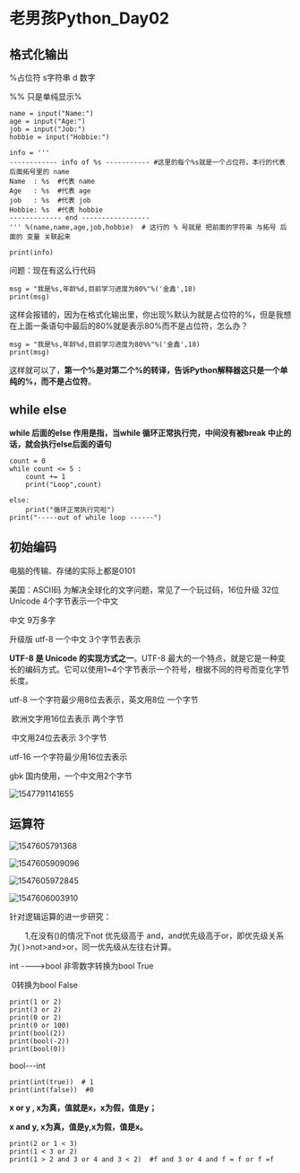 # 老男孩Python_Day02

## 格式化输出

%占位符 s字符串 d 数字 

%% 只是单纯显示%

```
name = input("Name:")
age = input("Age:")
job = input("Job:")
hobbie = input("Hobbie:")

info = '''
------------ info of %s ----------- #这里的每个%s就是一个占位符，本行的代表 后面拓号里的 name 
Name  : %s  #代表 name 
Age   : %s  #代表 age  
job   : %s  #代表 job 
Hobbie: %s  #代表 hobbie 
------------- end -----------------
''' %(name,name,age,job,hobbie)  # 这行的 % 号就是 把前面的字符串 与拓号 后面的 变量 关联起来 

print(info)
```

问题：现在有这么行代码

```
msg = "我是%s,年龄%d,目前学习进度为80%"%('金鑫',18)
print(msg)
```

这样会报错的，因为在格式化输出里，你出现%默认为就是占位符的%，但是我想在上面一条语句中最后的80%就是表示80%而不是占位符，怎么办？

```
msg = "我是%s,年龄%d,目前学习进度为80%%"%('金鑫',18)
print(msg)
```

这样就可以了，**第一个%是对第二个%的转译，告诉Python解释器这只是一个单纯的%，而不是占位符**。

## while else

**while 后面的else 作用是指，当while 循环正常执行完，中间没有被break 中止的话，就会执行else后面的语句**

```
count = 0
while count <= 5 :
    count += 1
    print("Loop",count)

else:
    print("循环正常执行完啦")
print("-----out of while loop ------")
```

## 初始编码

电脑的传输、存储的实际上都是0101

美国：ASCII码 为解决全球化的文字问题，常见了一个玩过码，16位升级 32位 Unicode 4个字节表示一个中文

中文 9万多字

升级版 utf-8  一个中文 3个字节去表示

**UTF-8 是 Unicode 的实现方式之一**。UTF-8 最大的一个特点，就是它是一种变长的编码方式。它可以使用1~4个字节表示一个符号，根据不同的符号而变化字节长度。

utf-8 一个字符最少用8位去表示，英文用8位		一个字节

​	 欧洲文字用16位去表示					两个字节

​	 中文用24位去表示					        3个字节

utf-16 一个字符最少用16位去表示

gbk	   国内使用，一个中文用2个字节

![1547791141655](C:\Users\galaxy\AppData\Roaming\Typora\typora-user-images\1547791141655.png)

## 运算符

![1547605791368](C:\Users\galaxy\AppData\Roaming\Typora\typora-user-images\1547605791368.png)

![1547605909096](C:\Users\galaxy\AppData\Roaming\Typora\typora-user-images\1547605909096.png)

![1547605972845](C:\Users\galaxy\AppData\Roaming\Typora\typora-user-images\1547605972845.png)

![1547606003910](C:\Users\galaxy\AppData\Roaming\Typora\typora-user-images\1547606003910.png)

针对逻辑运算的进一步研究：

　　1,在没有()的情况下not 优先级高于 and，and优先级高于or，即优先级关系为( )>not>and>or，同一优先级从左往右计算。

int ---->bool 非零数字转换为bool True 

​		      0转换为bool False

```
print(1 or 2)
print(3 or 2)
print(0 or 2)
print(0 or 100)
print(bool(2))
print(bool(-2))
print(bool(0))
```

bool---int   

```
print(int(true))  # 1
print(int(false))  #0	
```

**x or y , x为真，值就是x，x为假，值是y；**

**x and y, x为真，值是y,x为假，值是x。**

```
print(2 or 1 < 3)
print(1 < 3 or 2)
print(1 > 2 and 3 or 4 and 3 < 2)  #f and 3 or 4 and f = f or f =f
```

